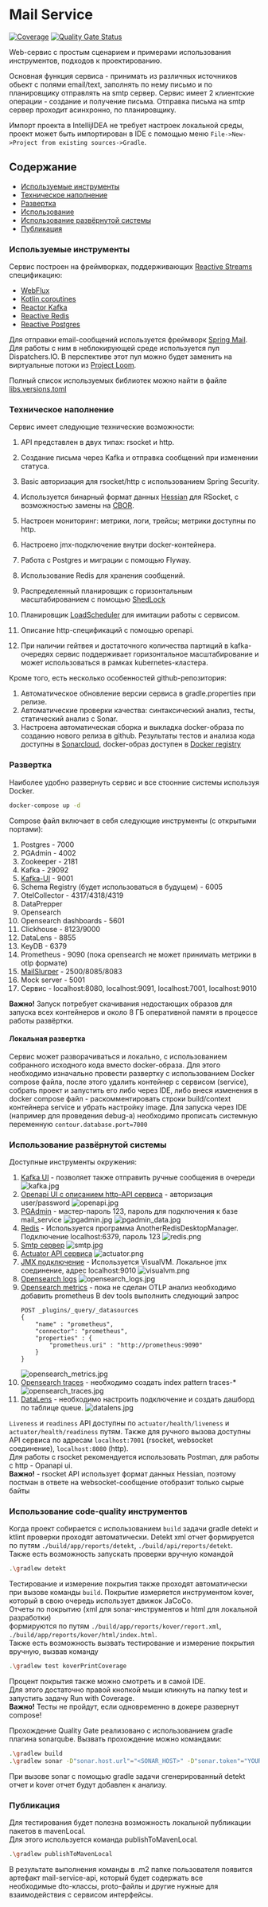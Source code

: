 # Mail Service

[![Coverage](https://sonarcloud.io/api/project_badges/measure?project=AlexOmarov_mail-service&metric=coverage)](https://sonarcloud.io/summary/new_code?id=AlexOmarov_mail-service)
[![Quality Gate Status](https://sonarcloud.io/api/project_badges/measure?project=AlexOmarov_mail-service&metric=alert_status)](https://sonarcloud.io/summary/new_code?id=AlexOmarov_mail-service)

Web-сервис с простым сценарием и примерами использования инструментов, подходов к проектированию.

Основная функция сервиса - принимать из различных источников обьект с полями email/text,
заполнять по нему письмо и по планировщику отправлять на smtp сервер.
Сервис имеет 2 клиентские операции - создание и получение письма.
Отправка письма на smtp сервер проходит асинхронно, по планировщику.

Импорт проекта в IntellijIDEA не требует настроек локальной среды,
проект может быть импортирован в IDE с помощью меню `File->New->Project from existing sources->Gradle`.

## Содержание
- [Используемые инструменты](#Используемые-инструменты)
- [Техническое наполнение](#Техническое-наполнение)
- [Развертка](#Развертка)
- [Использование ](#Использование-code-quality-инструментов)
- [Использование развёрнутой системы](#Использование-развёрнутой-системы)
- [Публикация](#Публикация)

### Используемые инструменты
Сервис построен на фреймворках, поддерживающих [Reactive Streams](https://www.reactive-streams.org/) спецификацию:
- [WebFlux](https://docs.spring.io/spring-framework/reference/web/webflux.html)
- [Kotlin coroutines](https://kotlinlang.org/docs/coroutines-overview.html)
- [Reactor Kafka](https://github.com/reactor/reactor-kafka)
- [Reactive Redis](https://developer.redis.com/develop/java/spring/rate-limiting/fixed-window/reactive/)
- [Reactive Postgres](https://github.com/pgjdbc/r2dbc-postgresql)

Для отправки email-сообщений используется фреймворк [Spring Mail](https://docs.spring.io/spring-framework/reference/integration/email.html).
Для работы с ним в неблокирующей среде используется пул Dispatchers.IO. 
В перспективе этот пул можно будет заменить на виртуальные потоки из [Project Loom](https://wiki.openjdk.org/display/loom/Main).

Полный список используемых библиотек можно найти в файле [libs.versions.toml](gradle/libs.versions.toml)

### Техническое наполнение
Сервис имеет следующие технические возможности:
1. API представлен в двух типах: rsocket и http.
2. Создание письма через Kafka и отправка сообщений при изменении статуса.
3. Basic авторизация для rsocket/http с использованием Spring Security.
4. Используется бинарный формат данных [Hessian](http://hessian.caucho.com/) для RSocket, с возможностью замены на [CBOR](https://cbor.io/). 
5. Настроен мониторинг: метрики, логи, трейсы; метрики доступны по http.
6. Настроено jmx-подключение внутри docker-контейнера.
7. Работа с Postgres и миграции с помощью Flyway.
8. Использование Redis для хранения сообщений.
9. Распределенный планировщик с горизонтальным масштабированием с помощью [ShedLock](https://github.com/lukas-krecan/ShedLock)
10. Планировщик [LoadScheduler](mail-service-app/src/main/kotlin/ru/somarov/mail/application/scheduler/LoadScheduler.kt) для имитации работы с сервисом.
11. Описание http-спецификаций с помощью openapi.

12. При наличии гейтвея и достаточного количества партиций в kafka-очередях сервис поддерживает 
горизонтальное масштабирование и может использоваться в рамках kubernetes-кластера.

Кроме того, есть несколько особенностей github-репозитория:
1. Автоматическое обновление версии сервиса в gradle.properties при релизе.
2. Автоматические проверки качества: синтаксический анализ, тесты, статический анализ с Sonar.
3. Настроена автоматическая сборка и выкладка docker-образа по созданию нового релиза в github.
Результаты тестов и анализа кода доступны в [Sonarcloud](https://sonarcloud.io/project/overview?id=AlexOmarov_mail-service), docker-образ доступен в [Docker registry](https://hub.docker.com/repository/docker/decentboat/mail-service/general)

### Развертка
Наиболее удобно развернуть сервис и все стоонние системы используя Docker.
```bash
docker-compose up -d
```

Compose файл включает в себя следующие инструменты (с открытыми портами):
1. Postgres - 7000
2. PGAdmin - 4002
3. Zookeeper - 2181
4. Kafka - 29092
5. [Kafka-UI](https://github.com/provectus/kafka-ui) - 9001
6. Schema Registry (будет использоваться в будущем)  - 6005
7. OtelCollector - 4317/4318/4319
8. DataPrepper
9. Opensearch
10. Opensearch dashboards - 5601
11. Clickhouse - 8123/9000
12. DataLens - 8855
13. KeyDB - 6379
14. Prometheus - 9090 (пока opensearch не может принимать метрики в otlp формате)
15. [MailSlurper](https://www.mailslurper.com/) - 2500/8085/8083
16. Mock server - 5001
17. Сервис - localhost:8080, localhost:9091, localhost:7001, localhost:9010

**Важно!** Запуск потребует скачивания недостающих образов для запуска всех контейнеров 
и около 8 ГБ оперативной памяти в процессе работы развёртки.

#### Локальная развертка
Сервис может разворачиваться и локально, с использованием собранного исходного кода вместо docker-образа.
Для этого необходимо изначально провести развертку с использованием Docker compose файла, 
после этого удалить контейнер с сервисом (service), собрать проект и запустить его либо через IDE, 
либо внеся изменения в docker compose файл - раскомментировать строки build/context контейнера service 
и убрать настройку image. Для запуска через IDE (например для проведения debug-а) необходимо прописать 
системную переменную `contour.database.port=7000`

### Использование развёрнутой системы
Доступные инструменты окружения:
1. [Kafka UI](http://localhost:9001/ui/clusters/local/all-topics) - позволяет также отправить ручные сообщения в очереди
   ![kafka.jpg](doc/img/kafka.jpg)
2. [Openapi UI с описанием http-API сервиса](http://localhost:8080/webjars/swagger-ui/index.html#/) - авторизация user/password
   ![openapi.jpg](doc/img/openapi.jpg)
3. [PGAdmin](http://localhost:4002/browser/) - мастер-пароль 123, пароль для подключения к базе mail_service
   ![pgadmin.jpg](doc/img/pgadmin.jpg)
   ![pgadmin_data.jpg](doc/img/pgadmin_data.jpg)
4. [Redis](https://github.com/qishibo/AnotherRedisDesktopManager/releases) - Используется программа AnotherRedisDesktopManager. Подключение localhost:6379, пароль 123
   ![redis.png](doc/img/redis.png)
5. [Smtp сервер](http://localhost:8083/)
   ![smtp.jpg](doc/img/smtp.jpg)
6. [Actuator API сервиса](http://localhost:8080/actuator)
   ![actuator.png](doc/img/actuator.png)
7. [JMX подключение](https://visualvm.github.io/) - Используется VisualVM. Локальное jmx соединение, адрес localhost:9010
   ![visualvm.png](doc/img/visualvm.png)
8. [Opensearch logs](http://localhost:5601)
   ![opensearch_logs.jpg](doc/img/opensearch_logs.png)
9. [Opensearch metrics](http://localhost:5601) - пока не сделан OTLP анализ необходимо добавить prometheus
   В dev tools выполнить следующий запрос
   ```
   POST _plugins/_query/_datasources 
   {
       "name" : "prometheus",
       "connector": "prometheus",
       "properties" : {
           "prometheus.uri" : "http://prometheus:9090"
       }
   }
   ```
   ![opensearch_metrics.jpg](doc/img/opensearch_metrics.jpg)
10. [Opensearch traces](http://localhost:5601)  - необходимо создать index pattern traces-*
    ![opensearch_traces.jpg](doc/img/opensearch_tracing.png)
11. [DataLens](https://datalens.tech/) - необходимо настроить подключение и создать дашборд по таблице queue.
    ![datalens.jpg](doc/img/datalens.png)

`Liveness` и `readiness` API доступны по `actuator/health/liveness` и `actuator/health/readiness` путям.
Также для ручного вызова доступны API сервиса по адресам `localhost:7001` (rsocket, websocket соединение), `localhost:8080` (http).  
Для работы с rsocket рекомендуется использовать Postman, для работы с http - Opanapi ui.  
**Важно!** - rsocket API использует формат данных Hessian, поэтому постман в ответе на websocket-сообщение отобразит 
только сырые байты

### Использование code-quality инструментов
Когда проект собирается с использованием `build` задачи gradle detekt и ktlint проверки проходят автоматически. 
Detekt xml отчет формируется по путям `./build/app/reports/detekt`, `./build/api/reports/detekt`.  
Также есть возможность запускать проверки вручную командой
```bash  
.\gradlew detekt
```

Тестирование и измерение покрытия также проходят автоматически при вызове команды `build`. 
Покрытие измеряется инструментом kover, который в свою очередь использует движок JaCoCo.  
Отчеты по покрытию (xml для sonar-инструментов и html для локальной разработки)  
формируются по путям `./build/app/reports/kover/report.xml`, `./build/app/reports/kover/html/index.html`.  
Также есть возможность вызвать тестирование и измерение покрытия вручную, вызвав команду
```bash  
.\gradlew test koverPrintCoverage
```  
Процент покрытия также можно смотреть и в самой IDE.  
Для этого достаточно правой кнопкой мыши кликнуть на папку test и запустить задачу Run with Coverage.  
**Важно!** Тесты не пройдут, если одновременно в докере развернут compose!  

Прохождение Quality Gate реализовано с использованием gradle плагина sonarqube. Вызвать прохождение можно командами:
```bash  
.\gradlew build
.\gradlew sonar -D"sonar.host.url"="<SONAR_HOST>" -D"sonar.token"="YOUR_TOKEN" -D"sonar.projectKey"="KEY" -D"sonar.organization"="ORG"
```  

При вызове sonar с помощью gradle задачи сгенерированный detekt отчет и kover отчет будут добавлен к анализу.

### Публикация
Для тестирования будет полезна возможность локальной публикации пакетов в mavenLocal.  
Для этого используется команда publishToMavenLocal.

```bash  
.\gradlew publishToMavenLocal
```  
В результате выполнения команды в .m2 папке пользователя появится артефакт mail-service-api, который будет содержать все  
необходимые dto-классы, proto-файлы и другие нужные для взаимодействия с сервисом интерфейсы.  

